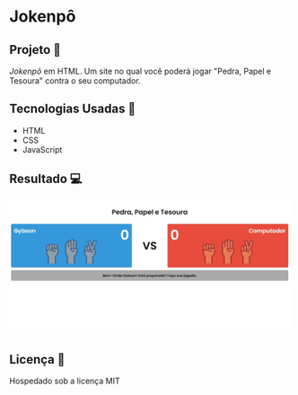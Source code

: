 # Jokenpô 
## Projeto 💬
*Jokenpô* em HTML. Um site no qual você poderá jogar "Pedra, Papel e Tesoura" contra o seu computador.
## Tecnologias Usadas 🚀

 - HTML
 - CSS
 - JavaScript

## Resultado 💻
<img src="https://github.com/SunnyUwU/Jokenpo/blob/main/img/Captura.jpeg?raw=true" width="500px">  

## Licença 📄
Hospedado sob a licença MIT
